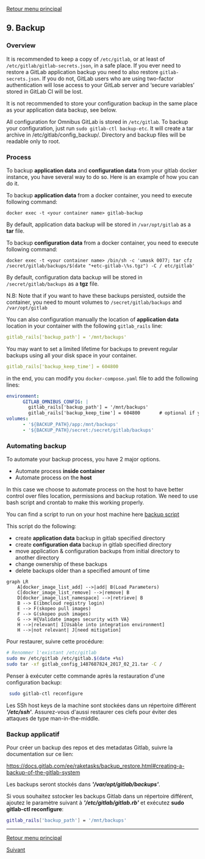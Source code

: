 [Retour menu principal](../README.md)

## 9. Backup
### Overview

It is recommended to keep a copy of ```/etc/gitlab```, or at least of ```/etc/gitlab/gitlab-secrets.json```, in a safe place. If you ever need to restore a GitLab application backup you need to also restore ```gitlab-secrets.json```. If you do not, GitLab users who are using two-factor authentication will lose access to your GitLab server and ‘secure variables’ stored in GitLab CI will be lost.

It is not recommended to store your configuration backup in the same place as your application data backup, see below.

All configuration for Omnibus GitLab is stored in ```/etc/gitlab```. To backup your configuration, just run ```sudo gitlab-ctl backup-etc```. It will create a tar archive in /etc/gitlab/config_backup/. Directory and backup files will be readable only to root.

### Process

To backup **application data** and **configuration data** from your gitlab docker instance, you have several way to do so. Here is an example of how you can do it.

To backup **application data** from a docker container, you need to execute following command:

```
docker exec -t <your container name> gitlab-backup
```
By default, application data backup will be stored in ```/var/opt/gitlab``` as a **tar** file.

To backup **configuration data** from a docker container, you need to execute following command:

```
docker exec -t <your container name> /bin/sh -c 'umask 0077; tar cfz /secret/gitlab/backups/$(date "+etc-gitlab-\%s.tgz") -C / etc/gitlab'
```
By default, configuration data backup will be stored in ```/secret/gitlab/backups``` as a **tgz** file.

N.B: Note that if you want to have these backups persisted, outside the container, you need to mount volumes to ```/secret/gitlab/backups``` and ```/var/opt/gitlab``` 

You can also configuration manually the location of **application data** location in your container with the following ```gitlab_rails``` line:

```yaml
gitlab_rails['backup_path'] = '/mnt/backups'
```

You may want to set a limited lifetime for backups to prevent regular backups using all your disk space in your container. 

```yaml
gitlab_rails['backup_keep_time'] = 604800
```

in the end, you can modify you ```docker-compose.yaml``` file to add the following lines:

```yaml
environment:
      GITLAB_OMNIBUS_CONFIG: |
        gitlab_rails['backup_path'] = '/mnt/backups'
        gitlab_rails['backup_keep_time'] = 604800       # optional if you keep backups inside cointainer only
volumes:
      - '${BACKUP_PATH}/app:/mnt/backups'
      - '${BACKUP_PATH}/secret:/secret/gitlab/backups'
```

### Automating backup

To automate your backup process, you have 2 major options.

- Automate process **inside container**
- Automate process on the **host**

In this case we choose to automate process on the host to have better control over files location, permissions and backup rotation. We need to use bash script and crontab to make this working properly.

You can find a script to run on your host machine here [backup script](../scripts/backup-script.sh)

This script do the following:

- create **application data** backup in gitlab specified directory
- create **configuration data** backup in gitlab specified directory
- move application & configuration backups from initial directory to another directory
- change ownership of these backups
- delete backups older than a specified amount of time

```mermaid
graph LR
    A[docker_image_list_add] -->|add| B(Load Parameters)
    C[docker_image_list_remove] -->|remove| B
    D[docker_image_list_namespace] -->|retrieve| B
    B --> E(ibmcloud registry login)
    E --> F(skopeo pull images)
    F --> G(skopeo push images)
    G --> H{Validate images security with VA}
    H -->|relevant| I[Usable into integration environment]
    H -->|not relevant| J[need mitigation]
```






Pour restaurer, suivre cette procédure:
```bash
# Renommer l'existant /etc/gitlab
sudo mv /etc/gitlab /etc/gitlab.$(date +%s)
sudo tar -xf gitlab_config_1487687824_2017_02_21.tar -C /
```
Penser à exécuter cette commande après la restauration d'une configuration backup:
```bash
 sudo gitlab-ctl reconfigure
```
Les SSh host keys de la machine sont stockées dans un répertoire différent _**'/etc/ssh'**_. Assurez-vous d'aussi restaurer ces clefs pour éviter des attaques de type man-in-the-middle.

### Backup applicatif
Pour créer un backup des repos et des metadatas Gitlab, suivre la documentation sur ce lien:

https://docs.gitlab.com/ee/raketasks/backup_restore.html#creating-a-backup-of-the-gitlab-system

Les backups seront stockés dans _**'/var/opt/gitlab/backups'**_.

Si vous souhaitez sstocker les backups Gitlab dans un répertoire différent, ajoutez le paramètre suivant à _**'/etc/gitlab/gitlab.rb'**_ et exécutez **sudo gitlab-ctl reconfigure**:
```bash
gitlab_rails['backup_path'] = '/mnt/backups'
```

-----------------------------------------------------------------------------------------------------------------------------------

[Retour menu principal](../README.md)

[Suivant](10-Installation-process.md)